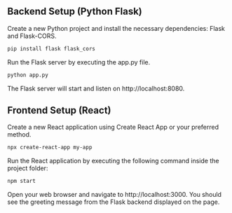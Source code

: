 ## Backend Setup (Python Flask)
Create a new Python project and install the necessary dependencies: Flask and Flask-CORS.

```bash
pip install flask flask_cors
```

Run the Flask server by executing the app.py file.

```bash
python app.py
```
The Flask server will start and listen on http://localhost:8080.

## Frontend Setup (React)
Create a new React application using Create React App or your preferred method.

```bash
npx create-react-app my-app
```

Run the React application by executing the following command inside the project folder:

```bash
npm start
```

Open your web browser and navigate to http://localhost:3000. You should see the greeting message from the Flask backend displayed on the page.
